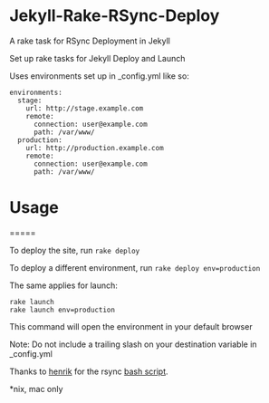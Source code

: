 Jekyll-Rake-RSync-Deploy
========================

A rake task for RSync Deployment in Jekyll

Set up rake tasks for Jekyll Deploy and Launch

Uses environments set up in _config.yml like so:

    environments:
      stage:
        url: http://stage.example.com
        remote:
          connection: user@example.com
          path: /var/www/
      production:
        url: http://production.example.com
        remote:
          connection: user@example.com
          path: /var/www/

Usage
=====
=====

To deploy the site, run `rake deploy`

To deploy a different environment, run `rake deploy env=production`

The same applies for launch:

    rake launch
    rake launch env=production

This command will open the environment in your default browser

Note: Do not include a trailing slash on your destination variable in _config.yml

Thanks to [henrik](https://github.com/henrik) for the rsync [bash script](https://github.com/henrik/henrik.nyh.se/blob/master/tasks/deploy).

*nix, mac only